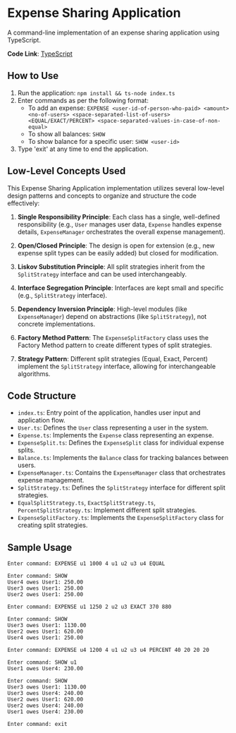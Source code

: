 # Expense Sharing Application

A command-line implementation of an expense sharing application using TypeScript.

**Code Link**: [TypeScript](index.ts)

## How to Use

1. Run the application: ```npm install && ts-node index.ts```
2. Enter commands as per the following format:
   - To add an expense: `EXPENSE <user-id-of-person-who-paid> <amount> <no-of-users> <space-separated-list-of-users> <EQUAL/EXACT/PERCENT> <space-separated-values-in-case-of-non-equal>`
   - To show all balances: `SHOW`
   - To show balance for a specific user: `SHOW <user-id>`
3. Type 'exit' at any time to end the application.

## Low-Level Concepts Used

This Expense Sharing Application implementation utilizes several low-level design patterns and concepts to organize and structure the code effectively:

1. **Single Responsibility Principle**: Each class has a single, well-defined responsibility (e.g., `User` manages user data, `Expense` handles expense details, `ExpenseManager` orchestrates the overall expense management).

2. **Open/Closed Principle**: The design is open for extension (e.g., new expense split types can be easily added) but closed for modification.

3. **Liskov Substitution Principle**: All split strategies inherit from the `SplitStrategy` interface and can be used interchangeably.

4. **Interface Segregation Principle**: Interfaces are kept small and specific (e.g., `SplitStrategy` interface).

5. **Dependency Inversion Principle**: High-level modules (like `ExpenseManager`) depend on abstractions (like `SplitStrategy`), not concrete implementations.

6. **Factory Method Pattern**: The `ExpenseSplitFactory` class uses the Factory Method pattern to create different types of split strategies.

7. **Strategy Pattern**: Different split strategies (Equal, Exact, Percent) implement the `SplitStrategy` interface, allowing for interchangeable algorithms.

## Code Structure

* `index.ts`: Entry point of the application, handles user input and application flow.
* `User.ts`: Defines the `User` class representing a user in the system.
* `Expense.ts`: Implements the `Expense` class representing an expense.
* `ExpenseSplit.ts`: Defines the `ExpenseSplit` class for individual expense splits.
* `Balance.ts`: Implements the `Balance` class for tracking balances between users.
* `ExpenseManager.ts`: Contains the `ExpenseManager` class that orchestrates expense management.
* `SplitStrategy.ts`: Defines the `SplitStrategy` interface for different split strategies.
* `EqualSplitStrategy.ts`, `ExactSplitStrategy.ts`, `PercentSplitStrategy.ts`: Implement different split strategies.
* `ExpenseSplitFactory.ts`: Implements the `ExpenseSplitFactory` class for creating split strategies.

## Sample Usage

```
Enter command: EXPENSE u1 1000 4 u1 u2 u3 u4 EQUAL

Enter command: SHOW
User4 owes User1: 250.00
User3 owes User1: 250.00
User2 owes User1: 250.00

Enter command: EXPENSE u1 1250 2 u2 u3 EXACT 370 880

Enter command: SHOW
User3 owes User1: 1130.00
User2 owes User1: 620.00
User4 owes User1: 250.00

Enter command: EXPENSE u4 1200 4 u1 u2 u3 u4 PERCENT 40 20 20 20

Enter command: SHOW u1
User1 owes User4: 230.00

Enter command: SHOW
User3 owes User1: 1130.00
User3 owes User4: 240.00
User2 owes User1: 620.00
User2 owes User4: 240.00
User1 owes User4: 230.00

Enter command: exit
```
